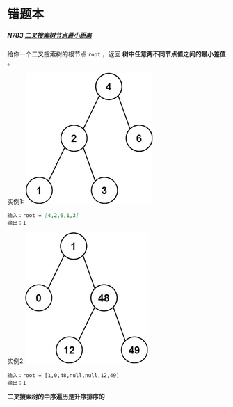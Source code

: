 # 错题本



##### N783 [二叉搜索树节点最小距离](https://leetcode-cn.com/problems/minimum-distance-between-bst-nodes/)

给你一个二叉搜索树的根节点 `root` ，返回 **树中任意两不同节点值之间的最小差值** 。

实例1: ![img](node/img/bst1.jpg)

```markdown
输入：root = [4,2,6,1,3]
输出：1
```

实例2:![img](node/img/bst2.jpg)

```
输入：root = [1,0,48,null,null,12,49]
输出：1
```



**二叉搜索树的中序遍历是升序排序的**

